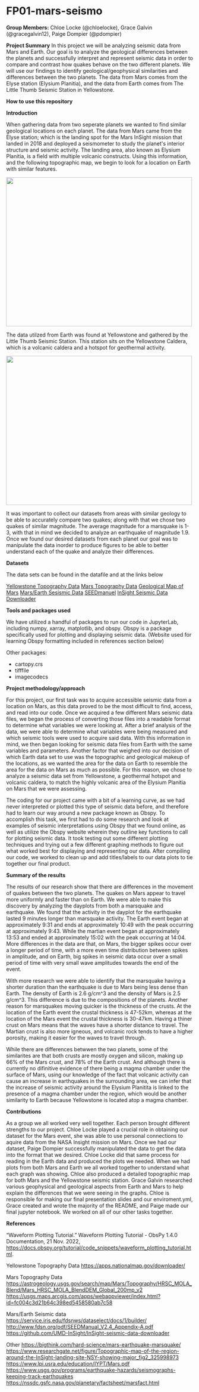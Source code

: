 # FP01-mars-seismo 

**Group Members:** Chloe Locke (@chloelocke), Grace Galvin (@gracegalvin12), Paige Dompier (@pdompier) 

**Project Summary** 
    In this project we will be analyzing seismic data from Mars and Earth. Our goal is to analyze the geological differences between the planets and successfully interpret and represent seismic data in order to compare and contrast how quakes behave on the two different planets. We will use our findings to identify geological/geophysical similarities and differences between the two planets. The data from Mars comes from the Elyse station (Elysium Planitia), and the data from Earth comes from The Little Thumb Seismic Station in Yellowstone. 

**How to use this repository**    

**Introduction**  

   When gathering data from two seperate planets we wanted to find similar geological locations on each planet. The data from Mars came from the Elyse station; which is the landing spot for the Mars InSight mission that landed in 2018 and deployed a seismometer to study the planet's interior structure and seismic activity. The landing area, also known as Elysium Planitia, is a field with multiple volcanic constructs. Using this information, and the following topographic map, we begin to look for a location on Earth with similar features.  

<img src="https://www.researchgate.net/profile/Sebastien-Rodriguez/publication/325998973/figure/fig2/AS:655827685867521@1533372913537/Topographic-map-of-the-region-around-the-InSight-landing-site-NSY-showing-major.png" width="500" height="400"> 

  
   The data utilzed from Earth was found at Yellowstone and gathered by the Little Thumb Seismic Station. This station sits on the Yellowstone Caldera, which is a volcanic caldera and a hotspot for geothermal activity.  

<img src="https://lh3.googleusercontent.com/0P_uBRDIG-t4RjUEtLNsXAy8Wh4m9zyKP4vdingpa6aLOOefOv-rcWZRTSm2Cs8YtJoi-kf1tL8TWKtY0IQgQg1vTvJjXazl5-b2owCW" width="500" height="400"> 

  It was important to collect our datasets from areas with similar geology to be able to accurately compare two quakes; along with that we chose two quakes of similar magnitude. The average magnitude for a marsquake is 1-3, with that in mind we decided to analyze an earthquake of magnitude 1.9. Once we found our desired datasets from each planet our goal was to manipulate the data inorder to produce figures to be able to better understand each of the quake and analyze their differences.  

**Datasets** 

The data sets can be found in the datafile and at the links below 

[Yellowstone Topography Data](https://apps.nationalmap.gov/downloader/) 
[Mars Topography Data](https://astrogeology.usgs.gov/search/map/Mars/Topography/HRSC_MOLA_Blend/Mars_HRSC_MOLA_BlendDEM_Global_200mp_v2) 
[Geological Map of Mars](https://usgs.maps.arcgis.com/apps/webappviewer/index.html?id=fc004c3d21b64c398ed5458580ab7c58) 
[Mars/Earth Sesismic Data](https://service.iris.edu/fdsnws/dataselect/docs/1/builder/) 
[SEEDmanuel](http://www.fdsn.org/pdf/SEEDManual_V2.4_Appendix-A.pdf) 
[InSight Seismic Data Downloader](https://github.com/UMD-InSight/InSight-seismic-data-downloader) 

**Tools and packages used**   

   We have utilized a handful of packages to run our code in JupyterLab, including numpy, xarray, matplotlib, and obspy.  Obspy is a package specifically used for plotting and displaying seismic data. (Website used for learning Obspy formatting included in references section below)   

   Other packages: 
   - cartopy.crs 
   - tifffile 
   - imagecodecs 

**Project methodology/approach**   

   For this project, our first task was to acquire accessible seismic data from a location on Mars, as this data proved to be the most difficult to find, access, and read into our code.  Once we acquired a few different Mars seismic data files, we began the process of converting those files into a readable format to determine what variables we were looking at.  After a brief analysis of the data, we were able to determine what variables were being measured and which seismic tools were used to acquire said data.  With this information in mind, we then began looking for seismic data files from Earth with the same variables and parameters.  Another factor that weighed into our decision of which Earth data set to use was the topographic and geological makeup of the locations, as we wanted the area for the data on Earth to resemble the area for the data on Mars as much as possible.  For this reason, we chose to analyze a seismic data set from Yellowstone, a geothermal hotspot and volcanic caldera, to match the highly volcanic area of the Elysium Planitia on Mars that we were assessing.   

   The coding for our project came with a bit of a learning curve, as we had never interpreted or plotted this type of seismic data before, and therefore had to learn our way around a new package known as Obspy.  To accomplish this task, we first had to do some research and look at examples of seismic interpretations using Obspy that we found online, as well as utilize the Obspy website wherein they outline key functions to call for plotting seismic data.  It took testing out some different plotting techniques and trying out a few different graphing methods to figure out what worked best for displaying and representing our data.  After compiling our code, we worked to clean up and add titles/labels to our data plots to tie together our final product. 


**Summary of the results**   

   The results of our research show that there are differences in the movement of quakes between the two planets. The quakes on Mars appear to travel more uniformly and faster than on Earth. We were able to make this discovery by analyzing the dayplots from both a marsquake and earthquake. We found that the activity in the dayplot for the earthquake lasted 9 minutes longer than marsquake activity. The Earth event began at approximately 9:31 and ends at approximately 10:49 with the peak occurring at approximately 9:43. While the martian event began at approximately 13:53 and ended at approximately 15:02 with the peak occurring at 14:04. More differences in the data are that, on Mars, the bigger spikes occur over a longer period of time, with a more even time distribution between spikes in amplitude, and on Earth, big spikes in seismic data occur over a small period of time with very small wave amplitudes towards the end of the event.  

   With more research we were able to identify that the marsquake having a shorter duration than the earthquake is due to Mars being less dense than Earth. The density of Earth is 2.6 g/cm^3 and the density of Mars is 2.5 g/cm^3. This difference is due to the compositions of the planets.  Another reason for marsquakes moving quicker is the thickness of the crusts. At the location of the Earth event the crustal thickness is 47-52km, whereas at the location of the Mars event the crustal thickness is 30-47km. Having a thiner crust on Mars means that the waves have a shorter distance to travel. The Martian crust is also more igneous, and volcanic rock tends to have a higher porosity, making it easier for the waves to travel through.  

   While there are differences betwwen the two planets, some of the similarites are that both crusts are mostly oxygen and silicon, making up 66% of the Mars crust, and 78% of the Earth crust. And although there is currently no difinitive evidence of there being a magma chamber under the surface of Mars, using our knowledge of the fact that volcanic activity can cause an increase in earthquakes in the surrounding area, we can infer that the increase of seismic activity around the Elysium Planitita is linked to the presence of a magma chamber under the region, which would be another similarity to Earth because Yellowstone is located atop a magma chamber.  
 

**Contributions** 

   As a group we all worked very well together. Each person brought different strengths to our project. Chloe Locke played a crucial role in obtaining our dataset for the Mars event, she was able to use personal connections to aquire data from the NASA Insight mission on Mars. Once we had our dataset, Paige Dompier successfully manipulated the data to get the data into the format that we desired. Chloe Locke did that same process for reading in the Earth data and produced the plots we needed. When we had plots from both Mars and Earth we all worked together to understand what each graph was showing. Chloe also produced a detailed topographic map for both Mars and the Yellowstone seismic station. Grace Galvin researched various geophysical and geological aspects from Earth and Mars to help explain the differences that we were seeing in the graphs. Chloe is responsible for making our final presentation slides and our enviroment.yml, Grace created and wrote the majority of the README, and Paige made our final jupyter notebook. We worked on all of our other tasks together.  

**References**   

“Waveform Plotting Tutorial.” Waveform Plotting Tutorial - ObsPy 1.4.0 Documentation, 21 Nov. 2022, https://docs.obspy.org/tutorial/code_snippets/waveform_plotting_tutorial.html.  

Yellowstone Topography Data 
https://apps.nationalmap.gov/downloader/ 

Mars Topography Data 
https://astrogeology.usgs.gov/search/map/Mars/Topography/HRSC_MOLA_Blend/Mars_HRSC_MOLA_BlendDEM_Global_200mp_v2 
https://usgs.maps.arcgis.com/apps/webappviewer/index.html?id=fc004c3d21b64c398ed5458580ab7c58 

Mars/Earth Seismic data 
https://service.iris.edu/fdsnws/dataselect/docs/1/builder/ 
http://www.fdsn.org/pdf/SEEDManual_V2.4_Appendix-A.pdf 
https://github.com/UMD-InSight/InSight-seismic-data-downloader 

Other 
https://bigthink.com/hard-science/mars-earthquake-marsquake/ 
https://www.researchgate.net/figure/Topographic-map-of-the-region-around-the-InSight-landing-site-NSY-showing-major_fig2_325998973 
https://www.lpi.usra.edu/education/IYPT/Mars.pdf 
https://www.usgs.gov/programs/earthquake-hazards/seismographs-keeping-track-earthquakes 
https://nssdc.gsfc.nasa.gov/planetary/factsheet/marsfact.html 

 